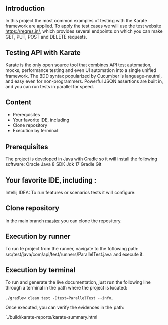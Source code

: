 ## Introduction

In this project the most common examples of testing with the Karate framework are applied.
To apply the test cases we will use the test website https://reqres.in/, which provides several endpoints on which you can make GET, PUT, POST and DELETE requests.

## Testing API with Karate

Karate is the only open source tool that combines API test automation, mocks, performance testing and even UI automation into a single unified framework. 
The BDD syntax popularized by Cucumber is language-neutral, and easy even for non-programmers. Powerful JSON assertions are built in, and you can run tests in parallel for speed.

## Content

- Prerequisites
- Your favorite IDE, including
- Clone repository
- Execution by terminal

## Prerequisites

The project is developed in Java with Gradle so it will install the following software:
Oracle Java 8 SDK
Jdk 17
Gradle
Git

## Your favorite IDE, including :
Intellij IDEA: To run features or scenarios tests it will configure:

## Clone repository

In the main branch [master](https://github.com/Andreagarciamaza/retoAPIkarate) you can clone the repository.


## Execution by runner

To run te project from the runner, navigate to the following path: src/test/java/com/api/test/runners/ParallelTest.java and execute it.

## Execution by terminal

To run and generate the live documentation, just run the following line through a terminal in the path where the project is located:

`./gradlew clean test -Dtest=ParallelTest --info`.

Once executed, you can verify the evidences in the path:

`./build/karate-reports/karate-summary.html



